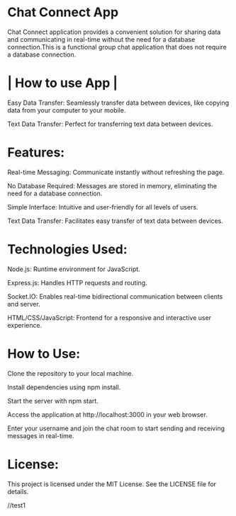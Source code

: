 # Chat Connect App 
Chat Connect application provides a convenient solution for sharing data and communicating in real-time without the need for a database connection.This is a functional group chat application that does not require a database connection.

# | How to use App | 

Easy Data Transfer: Seamlessly transfer data between devices, like copying data from your computer to your mobile.

Text Data Transfer: Perfect for transferring text data between devices.



# Features:

Real-time Messaging: Communicate instantly without refreshing the page.

No Database Required: Messages are stored in memory, eliminating the need for a database connection.

Simple Interface: Intuitive and user-friendly for all levels of users.

Text Data Transfer: Facilitates easy transfer of text data between devices.

# Technologies Used:


Node.js: Runtime environment for JavaScript.

Express.js: Handles HTTP requests and routing.

Socket.IO: Enables real-time bidirectional communication between clients and server.

HTML/CSS/JavaScript: Frontend for a responsive and interactive user experience.

# How to Use:

Clone the repository to your local machine.

Install dependencies using npm install.

Start the server with npm start.

Access the application at http://localhost:3000 in your web browser.

Enter your username and join the chat room to start sending and receiving messages in real-time.

# License:

This project is licensed under the MIT License. See the LICENSE file for details.

//test1